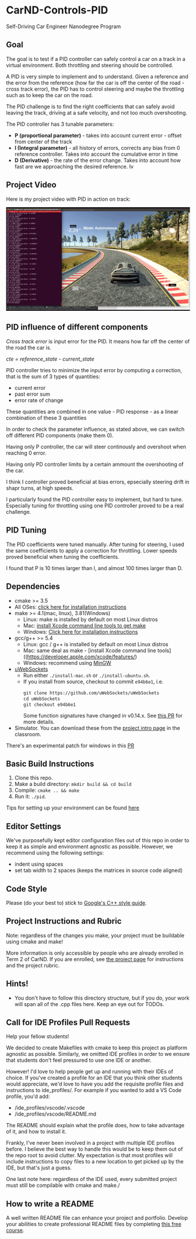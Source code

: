 # CarND-Controls-PID
Self-Driving Car Engineer Nanodegree Program

## Goal

The goal is to test if a PID controller can safely control a car on a track in a virtual environment. Both throttling and steering should be controlled.

A PID is very simple to implement and to understand. Given a reference and the error from the reference (how far the car is off the center of the road - cross track error), the PID has to control steering and maybe the throttling such as to keep the car on the road.


The PID challenge is to find the right coefficients that can safely avoid leaving the track, driving at a safe velocity, and not too much overshooting.

The PID controller has 3 tunable parameters:

* **P (proportional parameter)** - takes into account current error - offset from center of the track
* **I (Integral parameter)** - all history of errors, corrects any bias from 0 reference controller. Takes into account the cumulative error in time
* **D (Derivative)** - the rate of the error change. Takes into account how fast are we approaching the desired reference. Iv

## Project Video
Here is my project video with PID in action on track:

[![project video](screenshot.png)](https://www.youtube.com/watch?v=yfoitEZToYY)

## PID influence of different components

_Cross track error_ is input error for the PID. It means how far off the center of the road the car is.

_cte = reference_state - current_state_

PID controller tries to minimize the input error by computing a correction, that is the sum of 3 types of quantities:
* current error
* past error sum
* error rate of change

These quantities are combined in one value - PID response - as a linear combination of these 3 quantities

In order to check the parameter influence, as stated above, we can switch off different PID components (make them 0). 

Having only P controller, the car will steer continously and overshoot when reaching 0 error. 

Having only PD controller limits by a certain ammount the overshooting of the car.

I think I controller proved beneficial at bias errors, epsecially steering drift in shapr turns, at high speeds.


I particularly found the PID controller easy to implement, but hard to tune.
Especially tuning for throttling using one PID controller proved to be a real challenge.

## PID Tuning

The PID coefficients were tuned manually. After tuning for steering, I used the same coefficients to apply a correction for throttling. Lower speeds proved beneficial when tuning the coefficients.

I found that P is 10 times larger than I, and almost 100 times larger than D.



## Dependencies

* cmake >= 3.5
 * All OSes: [click here for installation instructions](https://cmake.org/install/)
* make >= 4.1(mac, linux), 3.81(Windows)
  * Linux: make is installed by default on most Linux distros
  * Mac: [install Xcode command line tools to get make](https://developer.apple.com/xcode/features/)
  * Windows: [Click here for installation instructions](http://gnuwin32.sourceforge.net/packages/make.htm)
* gcc/g++ >= 5.4
  * Linux: gcc / g++ is installed by default on most Linux distros
  * Mac: same deal as make - [install Xcode command line tools]((https://developer.apple.com/xcode/features/)
  * Windows: recommend using [MinGW](http://www.mingw.org/)
* [uWebSockets](https://github.com/uWebSockets/uWebSockets)
  * Run either `./install-mac.sh` or `./install-ubuntu.sh`.
  * If you install from source, checkout to commit `e94b6e1`, i.e.
    ```
    git clone https://github.com/uWebSockets/uWebSockets 
    cd uWebSockets
    git checkout e94b6e1
    ```
    Some function signatures have changed in v0.14.x. See [this PR](https://github.com/udacity/CarND-MPC-Project/pull/3) for more details.
* Simulator. You can download these from the [project intro page](https://github.com/udacity/self-driving-car-sim/releases) in the classroom.

There's an experimental patch for windows in this [PR](https://github.com/udacity/CarND-PID-Control-Project/pull/3)

## Basic Build Instructions

1. Clone this repo.
2. Make a build directory: `mkdir build && cd build`
3. Compile: `cmake .. && make`
4. Run it: `./pid`. 

Tips for setting up your environment can be found [here](https://classroom.udacity.com/nanodegrees/nd013/parts/40f38239-66b6-46ec-ae68-03afd8a601c8/modules/0949fca6-b379-42af-a919-ee50aa304e6a/lessons/f758c44c-5e40-4e01-93b5-1a82aa4e044f/concepts/23d376c7-0195-4276-bdf0-e02f1f3c665d)

## Editor Settings

We've purposefully kept editor configuration files out of this repo in order to
keep it as simple and environment agnostic as possible. However, we recommend
using the following settings:

* indent using spaces
* set tab width to 2 spaces (keeps the matrices in source code aligned)

## Code Style

Please (do your best to) stick to [Google's C++ style guide](https://google.github.io/styleguide/cppguide.html).

## Project Instructions and Rubric

Note: regardless of the changes you make, your project must be buildable using
cmake and make!

More information is only accessible by people who are already enrolled in Term 2
of CarND. If you are enrolled, see [the project page](https://classroom.udacity.com/nanodegrees/nd013/parts/40f38239-66b6-46ec-ae68-03afd8a601c8/modules/f1820894-8322-4bb3-81aa-b26b3c6dcbaf/lessons/e8235395-22dd-4b87-88e0-d108c5e5bbf4/concepts/6a4d8d42-6a04-4aa6-b284-1697c0fd6562)
for instructions and the project rubric.

## Hints!

* You don't have to follow this directory structure, but if you do, your work
  will span all of the .cpp files here. Keep an eye out for TODOs.

## Call for IDE Profiles Pull Requests

Help your fellow students!

We decided to create Makefiles with cmake to keep this project as platform
agnostic as possible. Similarly, we omitted IDE profiles in order to we ensure
that students don't feel pressured to use one IDE or another.

However! I'd love to help people get up and running with their IDEs of choice.
If you've created a profile for an IDE that you think other students would
appreciate, we'd love to have you add the requisite profile files and
instructions to ide_profiles/. For example if you wanted to add a VS Code
profile, you'd add:

* /ide_profiles/vscode/.vscode
* /ide_profiles/vscode/README.md

The README should explain what the profile does, how to take advantage of it,
and how to install it.

Frankly, I've never been involved in a project with multiple IDE profiles
before. I believe the best way to handle this would be to keep them out of the
repo root to avoid clutter. My expectation is that most profiles will include
instructions to copy files to a new location to get picked up by the IDE, but
that's just a guess.

One last note here: regardless of the IDE used, every submitted project must
still be compilable with cmake and make./

## How to write a README
A well written README file can enhance your project and portfolio.  Develop your abilities to create professional README files by completing [this free course](https://www.udacity.com/course/writing-readmes--ud777).

